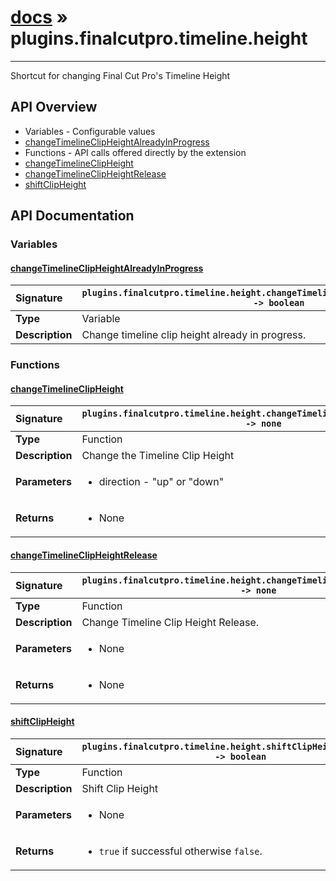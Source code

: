 # [docs](index.md) » plugins.finalcutpro.timeline.height
---

Shortcut for changing Final Cut Pro's Timeline Height

## API Overview
* Variables - Configurable values
 * [changeTimelineClipHeightAlreadyInProgress](#changetimelineclipheightalreadyinprogress)
* Functions - API calls offered directly by the extension
 * [changeTimelineClipHeight](#changetimelineclipheight)
 * [changeTimelineClipHeightRelease](#changetimelineclipheightrelease)
 * [shiftClipHeight](#shiftclipheight)

## API Documentation

### Variables

#### [changeTimelineClipHeightAlreadyInProgress](#changetimelineclipheightalreadyinprogress)
| <span style="float: left;">**Signature**</span> | <span style="float: left;">`plugins.finalcutpro.timeline.height.changeTimelineClipHeightAlreadyInProgress -> boolean` </span>                                                          |
| -----------------------------------------------------|---------------------------------------------------------------------------------------------------------|
| **Type**                                             | Variable                                                                                         |
| **Description**                                      | Change timeline clip height already in progress.                                                                                         |

### Functions

#### [changeTimelineClipHeight](#changetimelineclipheight)
| <span style="float: left;">**Signature**</span> | <span style="float: left;">`plugins.finalcutpro.timeline.height.changeTimelineClipHeight(direction) -> none` </span>                                                          |
| -----------------------------------------------------|---------------------------------------------------------------------------------------------------------|
| **Type**                                             | Function                                                                                         |
| **Description**                                      | Change the Timeline Clip Height                                                                                         |
| **Parameters**                                       | <ul markdown="1"><li markdown="1">direction - "up" or "down"</li></ul> |
| **Returns**                                          | <ul markdown="1"><li markdown="1">None</li></ul>          |

#### [changeTimelineClipHeightRelease](#changetimelineclipheightrelease)
| <span style="float: left;">**Signature**</span> | <span style="float: left;">`plugins.finalcutpro.timeline.height.changeTimelineClipHeightRelease() -> none` </span>                                                          |
| -----------------------------------------------------|---------------------------------------------------------------------------------------------------------|
| **Type**                                             | Function                                                                                         |
| **Description**                                      | Change Timeline Clip Height Release.                                                                                         |
| **Parameters**                                       | <ul markdown="1"><li markdown="1">None</li></ul> |
| **Returns**                                          | <ul markdown="1"><li markdown="1">None</li></ul>          |

#### [shiftClipHeight](#shiftclipheight)
| <span style="float: left;">**Signature**</span> | <span style="float: left;">`plugins.finalcutpro.timeline.height.shiftClipHeight(direction) -> boolean` </span>                                                          |
| -----------------------------------------------------|---------------------------------------------------------------------------------------------------------|
| **Type**                                             | Function                                                                                         |
| **Description**                                      | Shift Clip Height                                                                                         |
| **Parameters**                                       | <ul markdown="1"><li markdown="1">None</li></ul> |
| **Returns**                                          | <ul markdown="1"><li markdown="1">`true` if successful otherwise `false`.</li></ul>          |

